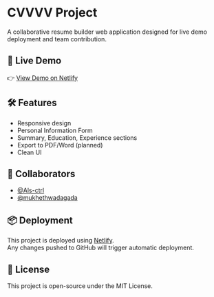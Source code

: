 # CVVVV Project

A collaborative resume builder web application designed for live demo deployment and team contribution.

## 🚀 Live Demo

👉 [View Demo on Netlify](https://preeminent-crepe-f36fba.netlify.app)

## 🛠️ Features

- Responsive design
- Personal Information Form
- Summary, Education, Experience sections
- Export to PDF/Word (planned)
- Clean UI

## 👥 Collaborators

- [@Als-ctrl](https://github.com/Als-ctrl)
- [@mukhethwadagada](https://github.com/mukhethwadagada)

## 📦 Deployment

This project is deployed using [Netlify](https://www.netlify.com/).  
Any changes pushed to GitHub will trigger automatic deployment.

## 📝 License

This project is open-source under the MIT License.


